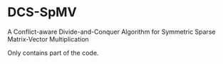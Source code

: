 # DCS-SpMV
A Conflict-aware Divide-and-Conquer Algorithm for Symmetric Sparse Matrix-Vector Multiplication

Only contains part of the code.
